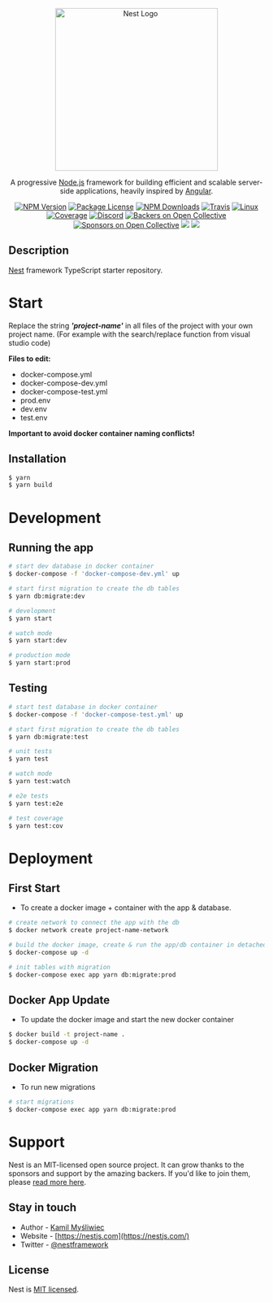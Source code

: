 <p align="center">
  <a href="http://nestjs.com/" target="blank"><img src="https://nestjs.com/img/logo_text.svg" width="320" alt="Nest Logo" /></a>
</p>

[travis-image]: https://api.travis-ci.org/nestjs/nest.svg?branch=master
[travis-url]: https://travis-ci.org/nestjs/nest
[linux-image]: https://img.shields.io/travis/nestjs/nest/master.svg?label=linux
[linux-url]: https://travis-ci.org/nestjs/nest
  
  <p align="center">A progressive <a href="http://nodejs.org" target="blank">Node.js</a> framework for building efficient and scalable server-side applications, heavily inspired by <a href="https://angular.io" target="blank">Angular</a>.</p>
    <p align="center">
<a href="https://www.npmjs.com/~nestjscore"><img src="https://img.shields.io/npm/v/@nestjs/core.svg" alt="NPM Version" /></a>
<a href="https://www.npmjs.com/~nestjscore"><img src="https://img.shields.io/npm/l/@nestjs/core.svg" alt="Package License" /></a>
<a href="https://www.npmjs.com/~nestjscore"><img src="https://img.shields.io/npm/dm/@nestjs/core.svg" alt="NPM Downloads" /></a>
<a href="https://travis-ci.org/nestjs/nest"><img src="https://api.travis-ci.org/nestjs/nest.svg?branch=master" alt="Travis" /></a>
<a href="https://travis-ci.org/nestjs/nest"><img src="https://img.shields.io/travis/nestjs/nest/master.svg?label=linux" alt="Linux" /></a>
<a href="https://coveralls.io/github/nestjs/nest?branch=master"><img src="https://coveralls.io/repos/github/nestjs/nest/badge.svg?branch=master#5" alt="Coverage" /></a>
<a href="https://discord.gg/G7Qnnhy" target="_blank"><img src="https://img.shields.io/badge/discord-online-brightgreen.svg" alt="Discord"/></a>
<a href="https://opencollective.com/nest#backer"><img src="https://opencollective.com/nest/backers/badge.svg" alt="Backers on Open Collective" /></a>
<a href="https://opencollective.com/nest#sponsor"><img src="https://opencollective.com/nest/sponsors/badge.svg" alt="Sponsors on Open Collective" /></a>
  <a href="https://paypal.me/kamilmysliwiec"><img src="https://img.shields.io/badge/Donate-PayPal-dc3d53.svg"/></a>
  <a href="https://twitter.com/nestframework"><img src="https://img.shields.io/twitter/follow/nestframework.svg?style=social&label=Follow"></a>
</p>
  <!--[![Backers on Open Collective](https://opencollective.com/nest/backers/badge.svg)](https://opencollective.com/nest#backer)
  [![Sponsors on Open Collective](https://opencollective.com/nest/sponsors/badge.svg)](https://opencollective.com/nest#sponsor)-->

## Description

[Nest](https://github.com/nestjs/nest) framework TypeScript starter repository.

# Start

Replace the string <b><i>'project-name'</i></b> in all files of the project with your own project name. 
(For example with the search/replace function from visual studio code)

<b>Files to edit:</b>
- docker-compose.yml
- docker-compose-dev.yml
- docker-compose-test.yml
- prod.env
- dev.env
- test.env

<b>Important to avoid docker container naming conflicts!</b>

## Installation

```bash
$ yarn
$ yarn build
```

# Development

## Running the app

```bash
# start dev database in docker container
$ docker-compose -f 'docker-compose-dev.yml' up

# start first migration to create the db tables
$ yarn db:migrate:dev 

# development
$ yarn start

# watch mode
$ yarn start:dev

# production mode
$ yarn start:prod
```

## Testing

```bash
# start test database in docker container
$ docker-compose -f 'docker-compose-test.yml' up

# start first migration to create the db tables
$ yarn db:migrate:test 

# unit tests
$ yarn test

# watch mode
$ yarn test:watch

# e2e tests
$ yarn test:e2e

# test coverage
$ yarn test:cov
```

# Deployment

## First Start
- To create a docker image + container with the app & database.

```bash
# create network to connect the app with the db
$ docker network create project-name-network

# build the docker image, create & run the app/db container in detached mode (background)
$ docker-compose up -d

# init tables with migration
$ docker-compose exec app yarn db:migrate:prod
```

## Docker App Update
- To update the docker image and start the new docker container

```bash
$ docker build -t project-name .
$ docker-compose up -d
```

## Docker Migration
- To run new migrations

```bash
# start migrations
$ docker-compose exec app yarn db:migrate:prod
```

# Support

Nest is an MIT-licensed open source project. It can grow thanks to the sponsors and support by the amazing backers. If you'd like to join them, please [read more here](https://docs.nestjs.com/support).

## Stay in touch

- Author - [Kamil Myśliwiec](https://kamilmysliwiec.com)
- Website - [https://nestjs.com](https://nestjs.com/)
- Twitter - [@nestframework](https://twitter.com/nestframework)

## License

  Nest is [MIT licensed](https://github.com/nestjs/nest/blob/master/LICENSE).
